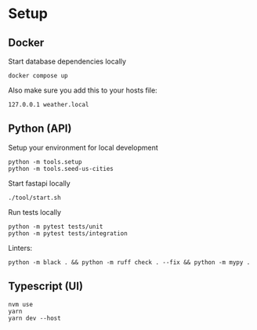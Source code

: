 # Setup

## Docker

Start database dependencies locally
```
docker compose up
```

Also make sure you add this to your hosts file:
```
127.0.0.1 weather.local
```

## Python (API)

Setup your environment for local development
```
python -m tools.setup
python -m tools.seed-us-cities
```

Start fastapi locally
```
./tool/start.sh
```

Run tests locally
```
python -m pytest tests/unit
python -m pytest tests/integration
```

Linters:
```
python -m black . && python -m ruff check . --fix && python -m mypy .
```

## Typescript (UI)

```
nvm use
yarn
yarn dev --host
```